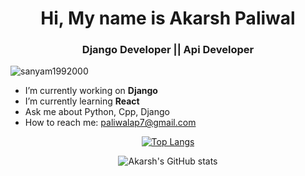 
<h1 align="center"> Hi, My name is Akarsh Paliwal</h1>
<h3 align="center"> Django Developer || Api Developer</h3>
<p align="left"> <img src="https://komarev.com/ghpvc/?username=sanyam1992000" alt="sanyam1992000" /> </p>

-  I’m currently working on **Django**
-  I’m currently learning **React**
-  Ask me about Python, Cpp, Django
-  How to reach me: paliwalap7@gmail.com

<div align="center">
  
[![Top Langs](https://github-readme-stats.vercel.app/api/top-langs/?username=Akarsh711&layout=compact)](https://github.com/anuraghazra/github-readme-stats)

![Akarsh's GitHub stats](https://github-readme-stats.vercel.app/api?username=Akarsh711&show_icons=true&theme=dark)

</div>


